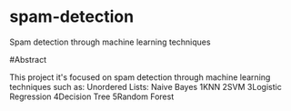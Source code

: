 # spam-detection
Spam detection through machine learning techniques

#Abstract

This project it's focused on spam detection through machine learning techniques such as:
Unordered Lists:
Naive Bayes 1KNN 2SVM 3Logistic Regression 4Decision Tree 5Random Forest
